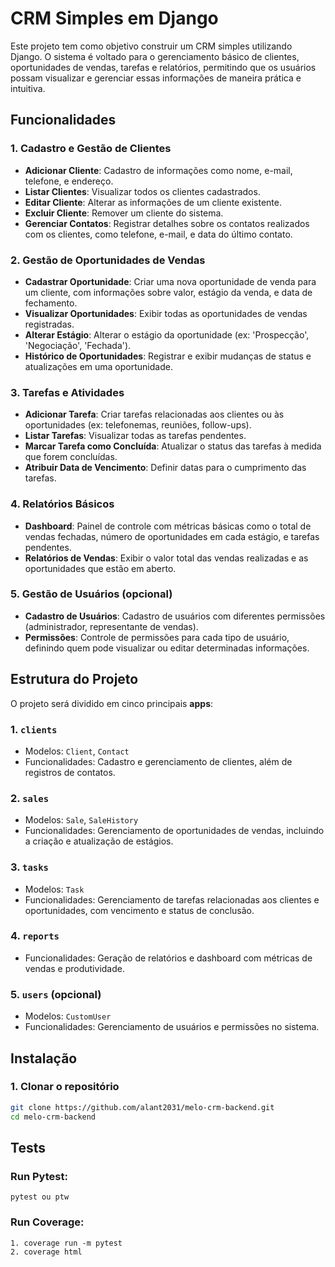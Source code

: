 # CRM Simples em Django

Este projeto tem como objetivo construir um CRM simples utilizando Django. O sistema é voltado para o gerenciamento básico de clientes, oportunidades de vendas, tarefas e relatórios, permitindo que os usuários possam visualizar e gerenciar essas informações de maneira prática e intuitiva.

## Funcionalidades

### 1. Cadastro e Gestão de Clientes

-   **Adicionar Cliente**: Cadastro de informações como nome, e-mail, telefone, e endereço.
-   **Listar Clientes**: Visualizar todos os clientes cadastrados.
-   **Editar Cliente**: Alterar as informações de um cliente existente.
-   **Excluir Cliente**: Remover um cliente do sistema.
-   **Gerenciar Contatos**: Registrar detalhes sobre os contatos realizados com os clientes, como telefone, e-mail, e data do último contato.

### 2. Gestão de Oportunidades de Vendas

-   **Cadastrar Oportunidade**: Criar uma nova oportunidade de venda para um cliente, com informações sobre valor, estágio da venda, e data de fechamento.
-   **Visualizar Oportunidades**: Exibir todas as oportunidades de vendas registradas.
-   **Alterar Estágio**: Alterar o estágio da oportunidade (ex: 'Prospecção', 'Negociação', 'Fechada').
-   **Histórico de Oportunidades**: Registrar e exibir mudanças de status e atualizações em uma oportunidade.

### 3. Tarefas e Atividades

-   **Adicionar Tarefa**: Criar tarefas relacionadas aos clientes ou às oportunidades (ex: telefonemas, reuniões, follow-ups).
-   **Listar Tarefas**: Visualizar todas as tarefas pendentes.
-   **Marcar Tarefa como Concluída**: Atualizar o status das tarefas à medida que forem concluídas.
-   **Atribuir Data de Vencimento**: Definir datas para o cumprimento das tarefas.

### 4. Relatórios Básicos

-   **Dashboard**: Painel de controle com métricas básicas como o total de vendas fechadas, número de oportunidades em cada estágio, e tarefas pendentes.
-   **Relatórios de Vendas**: Exibir o valor total das vendas realizadas e as oportunidades que estão em aberto.

### 5. Gestão de Usuários (opcional)

-   **Cadastro de Usuários**: Cadastro de usuários com diferentes permissões (administrador, representante de vendas).
-   **Permissões**: Controle de permissões para cada tipo de usuário, definindo quem pode visualizar ou editar determinadas informações.

## Estrutura do Projeto

O projeto será dividido em cinco principais **apps**:

### 1. `clients`

-   Modelos: `Client`, `Contact`
-   Funcionalidades: Cadastro e gerenciamento de clientes, além de registros de contatos.

### 2. `sales`

-   Modelos: `Sale`, `SaleHistory`
-   Funcionalidades: Gerenciamento de oportunidades de vendas, incluindo a criação e atualização de estágios.

### 3. `tasks`

-   Modelos: `Task`
-   Funcionalidades: Gerenciamento de tarefas relacionadas aos clientes e oportunidades, com vencimento e status de conclusão.

### 4. `reports`

-   Funcionalidades: Geração de relatórios e dashboard com métricas de vendas e produtividade.

### 5. `users` (opcional)

-   Modelos: `CustomUser`
-   Funcionalidades: Gerenciamento de usuários e permissões no sistema.

## Instalação

### 1. Clonar o repositório

```bash
git clone https://github.com/alant2031/melo-crm-backend.git
cd melo-crm-backend
```

## Tests

### Run Pytest:

    pytest ou ptw

### Run Coverage:

    1. coverage run -m pytest
    2. coverage html
